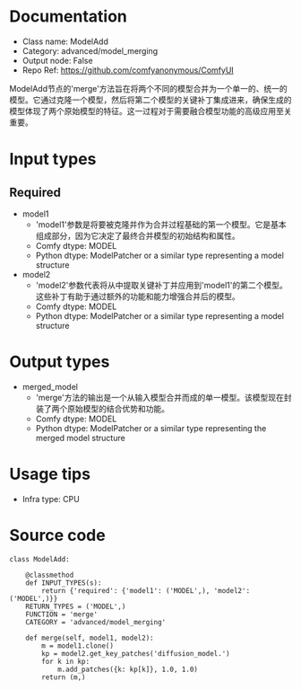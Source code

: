# Documentation
- Class name: ModelAdd
- Category: advanced/model_merging
- Output node: False
- Repo Ref: https://github.com/comfyanonymous/ComfyUI

ModelAdd节点的'merge'方法旨在将两个不同的模型合并为一个单一的、统一的模型。它通过克隆一个模型，然后将第二个模型的关键补丁集成进来，确保生成的模型体现了两个原始模型的特征。这一过程对于需要融合模型功能的高级应用至关重要。

# Input types
## Required
- model1
    - 'model1'参数是将要被克隆并作为合并过程基础的第一个模型。它是基本组成部分，因为它决定了最终合并模型的初始结构和属性。
    - Comfy dtype: MODEL
    - Python dtype: ModelPatcher or a similar type representing a model structure
- model2
    - 'model2'参数代表将从中提取关键补丁并应用到'model1'的第二个模型。这些补丁有助于通过额外的功能和能力增强合并后的模型。
    - Comfy dtype: MODEL
    - Python dtype: ModelPatcher or a similar type representing a model structure

# Output types
- merged_model
    - 'merge'方法的输出是一个从输入模型合并而成的单一模型。该模型现在封装了两个原始模型的结合优势和功能。
    - Comfy dtype: MODEL
    - Python dtype: ModelPatcher or a similar type representing the merged model structure

# Usage tips
- Infra type: CPU

# Source code
```
class ModelAdd:

    @classmethod
    def INPUT_TYPES(s):
        return {'required': {'model1': ('MODEL',), 'model2': ('MODEL',)}}
    RETURN_TYPES = ('MODEL',)
    FUNCTION = 'merge'
    CATEGORY = 'advanced/model_merging'

    def merge(self, model1, model2):
        m = model1.clone()
        kp = model2.get_key_patches('diffusion_model.')
        for k in kp:
            m.add_patches({k: kp[k]}, 1.0, 1.0)
        return (m,)
```